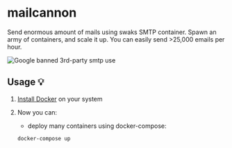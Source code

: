 # mailcannon

Send enormous amount of mails using swaks SMTP container. 
Spawn an army of containers, and scale it up. You can easily send >25,000 emails per hour.

![Google banned 3rd-party smtp use](img/mail-cannon-thumb.jpg)

## Usage 💡

1) [Install Docker](https://docs.docker.com/get-docker/) on your system

2) Now you can:
   - deploy many containers using docker-compose:
    ```bash
    docker-compose up
    ```